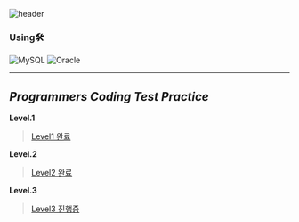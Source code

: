 ![header](https://capsule-render.vercel.app/api?type=waving&color=auto&height=300&section=header&text=SQL&fontSize=60)

### Using🛠

![MySQL](https://img.shields.io/badge/MySQL-4479A1?style=flat-square&logo=MySQL&logoColor=white)
![Oracle](https://img.shields.io/badge/Oracle-F80000?style=flat-square&logo=Oracle&logoColor=white)

---


## _Programmers Coding Test Practice_

**Level.1**
> [Level1 완료](https://github.com/moonsejin315/SQL/blob/main/Programmers_Quiz/Level1.sql)

**Level.2**
> [Level2 완료](https://github.com/moonsejin315/SQL/blob/main/Programmers_Quiz/Level2.sql)

**Level.3**
> [Level3 진행중](https://github.com/moonsejin315/SQL/blob/main/Programmers_Quiz/Level3.sql)
